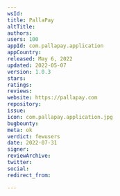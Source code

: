 ```yaml
---
wsId: 
title: PallaPay
altTitle: 
authors: 
users: 100
appId: com.pallapay.application
appCountry: 
released: May 6, 2022
updated: 2022-05-07
version: 1.0.3
stars: 
ratings: 
reviews: 
website: https://pallapay.com
repository: 
issue: 
icon: com.pallapay.application.jpg
bugbounty: 
meta: ok
verdict: fewusers
date: 2022-07-31
signer: 
reviewArchive: 
twitter: 
social: 
redirect_from: 

---
```


